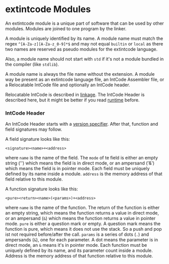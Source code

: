 # extintcode Modules

An extintcode module is a unique part of software that can be used by other modules. Modules are joined to one program by the linker.

A module is uniquely identified by its name. A module name must match the regex `^[A-Za-z][A-Za-z_0-9]*$` and may not equal `builtin` or `local` as there two names are reserved as pseudo modules for the extintcode language.

Also, a module name should not start with `std` if it's not a module bundled in the compiler (like `stdlib`).

A module name is always the file name without the extension. A module way be present as an extintcode language file, an IntCode Assembler file, or a Relocatable IntCode file and optionally an IntCode header.

Relocatable IntCode is described in [linkage](linkage.md). The IntCode Header is described here, but it might be better if you read [runtime](runtime.md) before.

### IntCode Header

An IntCode Header starts with a [version specifier](misc.md). After that, function and field signatures may follow.

A field signature looks like this:

```
<signature><name>+<address>
```

where `name` is the name of the field. The `mode` of te field is either an empty string ('') which means the field is in direct mode, or an ampersand ('&') which means the field is in pointer mode.
Each field must be uniquely defined by its name inside a module. `address` is the memory address of that field relative to this module.

A function signature looks like this:

```
<pure><return><name>(<params>)+<address>
```

where `name` is the name of the function. The return of the function is either an empty string, which means the function returns a value in direct mode, or an ampersand (`&`) which means the function returns a value in pointer mode. `pure` is either a question mark or empty. A question mark means the function is pure, which means it does not use the stack. So a push and pop ist not required before/after the call.
`params` is a series of dots (`.`) and ampersands (`&`), one for each parameter. A dot means the parameter is in direct mode, an `&` means it's in pointer mode.
Each function must be uniquely defined by its name, and its parameter count inside a module. Address is the memory address of that function relative to this module.
